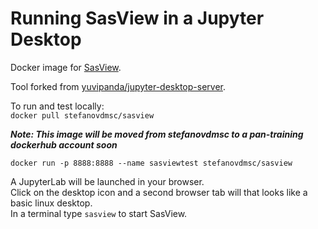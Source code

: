 # Running SasView in a Jupyter Desktop

Docker image for [SasView](https://www.sasview.org/).   

Tool forked from [yuvipanda/jupyter-desktop-server](https://github.com/yuvipanda/jupyter-desktop-server).

To run and test locally:    
`docker pull stefanovdmsc/sasview`

***Note: This image will be moved from stefanovdmsc to a pan-training dockerhub account soon***

`docker run -p 8888:8888 --name sasviewtest stefanovdmsc/sasview`

A JupyterLab will be launched in your browser.    
Click on the desktop icon and a second browser tab will that looks like a basic linux desktop.    
In a terminal type `sasview` to start SasView. 
